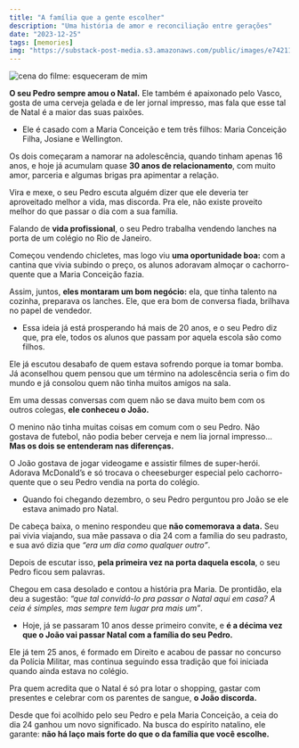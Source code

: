 ```yaml
---
title: "A família que a gente escolher"
description: "Uma história de amor e reconciliação entre gerações"
date: "2023-12-25"
tags: [memories]
img: "https://substack-post-media.s3.amazonaws.com/public/images/e74211d0-9006-4358-9c64-c61c5af99165_640x421.jpeg"
---
```


![cena do filme: esqueceram de mim](https://substack-post-media.s3.amazonaws.com/public/images/e74211d0-9006-4358-9c64-c61c5af99165_640x421.jpeg)

**O seu Pedro sempre amou o Natal.** Ele também é apaixonado pelo Vasco, gosta de uma cerveja gelada e de ler jornal impresso, mas fala que esse tal de Natal é a maior das suas paixões.

-   Ele é casado com a Maria Conceição e tem três filhos: Maria Conceição Filha, Josiane e Wellington.
    

Os dois começaram a namorar na adolescência, quando tinham apenas 16 anos, e hoje já acumulam quase  **30 anos de relacionamento**, com muito amor, parceria e algumas brigas pra apimentar a relação.

Vira e mexe, o seu Pedro escuta alguém dizer que ele deveria ter aproveitado melhor a vida, mas discorda. Pra ele, não existe proveito melhor do que passar o dia com a sua família.

Falando de  **vida profissional**, o seu Pedro trabalha vendendo lanches na porta de um colégio no Rio de Janeiro.

Começou vendendo chicletes, mas logo viu **uma oportunidade boa:** com a cantina que vivia subindo o preço, os alunos adoravam almoçar o cachorro-quente que a Maria Conceição fazia.

Assim, juntos, **eles montaram um bom negócio:**  ela, que tinha talento na cozinha, preparava os lanches. Ele, que era bom de conversa fiada, brilhava no papel de vendedor.

-   Essa ideia já está prosperando há mais de 20 anos, e o seu Pedro diz que, pra ele, todos os alunos que passam por aquela escola são como filhos.
    

Ele já escutou desabafo de quem estava sofrendo porque ia tomar bomba. Já aconselhou quem pensou que um término na adolescência seria o fim do mundo e já consolou quem não tinha muitos amigos na sala.

Em uma dessas conversas com quem não se dava muito bem com os outros colegas,  **ele conheceu o João.**

O menino não tinha muitas coisas em comum com o seu Pedro. Não gostava de futebol, não podia beber cerveja e nem lia jornal impresso… **Mas os dois se entenderam nas diferenças.**

O João gostava de jogar videogame e assistir filmes de super-herói. Adorava McDonald’s e só trocava o cheeseburger especial pelo cachorro-quente que o seu Pedro vendia na porta do colégio.

-   Quando foi chegando dezembro, o seu Pedro perguntou pro João se ele estava animado pro Natal.
    

De cabeça baixa, o menino respondeu que  **não comemorava a data.** Seu pai vivia viajando, sua mãe passava o dia 24 com a família do seu padrasto, e sua avó dizia que  _“era um dia como qualquer outro”_.

Depois de escutar isso,  **pela primeira vez na porta daquela escola**, o seu Pedro ficou sem palavras.

Chegou em casa desolado e contou a história pra Maria. De prontidão, ela deu a sugestão:  _“que tal convidá-lo pra passar o Natal aqui em casa? A ceia é simples, mas sempre tem lugar pra mais um”_.

-   Hoje, já se passaram 10 anos desse primeiro convite, e  **é a décima vez que o João vai passar Natal com a família do seu Pedro.**
    

Ele já tem 25 anos, é formado em Direito e acabou de passar no concurso da Polícia Militar, mas continua seguindo essa tradição que foi iniciada quando ainda estava no colégio.

Pra quem acredita que o Natal é só pra lotar o shopping, gastar com presentes e celebrar com os parentes de sangue,  **o João discorda.**

Desde que foi acolhido pelo seu Pedro e pela Maria Conceição, a ceia do dia 24 ganhou um novo significado. Na busca do espírito natalino, ele garante:  **não há laço mais forte do que o da família que você escolhe.**
